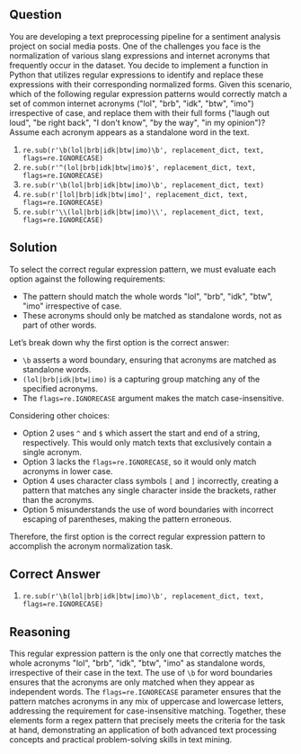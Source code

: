 ## Question

You are developing a text preprocessing pipeline for a sentiment analysis project on social media posts. One of the challenges you face is the normalization of various slang expressions and internet acronyms that frequently occur in the dataset. You decide to implement a function in Python that utilizes regular expressions to identify and replace these expressions with their corresponding normalized forms. Given this scenario, which of the following regular expression patterns would correctly match a set of common internet acronyms ("lol", "brb", "idk", "btw", "imo") irrespective of case, and replace them with their full forms ("laugh out loud", "be right back", "I don't know", "by the way", "in my opinion")? Assume each acronym appears as a standalone word in the text.

1. `re.sub(r'\b(lol|brb|idk|btw|imo)\b', replacement_dict, text, flags=re.IGNORECASE)`
2. `re.sub(r'^(lol|brb|idk|btw|imo)$', replacement_dict, text, flags=re.IGNORECASE)`
3. `re.sub(r'\b(lol|brb|idk|btw|imo)\b', replacement_dict, text)`
4. `re.sub(r'[lol|brb|idk|btw|imo]', replacement_dict, text, flags=re.IGNORECASE)`
5. `re.sub(r'\\(lol|brb|idk|btw|imo)\\', replacement_dict, text, flags=re.IGNORECASE)`

## Solution

To select the correct regular expression pattern, we must evaluate each option against the following requirements:

- The pattern should match the whole words "lol", "brb", "idk", "btw", "imo" irrespective of case.
- These acronyms should only be matched as standalone words, not as part of other words.

Let’s break down why the first option is the correct answer:

- `\b` asserts a word boundary, ensuring that acronyms are matched as standalone words.
- `(lol|brb|idk|btw|imo)` is a capturing group matching any of the specified acronyms.
- The `flags=re.IGNORECASE` argument makes the match case-insensitive.

Considering other choices:

- Option 2 uses `^` and `$` which assert the start and end of a string, respectively. This would only match texts that exclusively contain a single acronym.
- Option 3 lacks the `flags=re.IGNORECASE`, so it would only match acronyms in lower case.
- Option 4 uses character class symbols `[` and `]` incorrectly, creating a pattern that matches any single character inside the brackets, rather than the acronyms.
- Option 5 misunderstands the use of word boundaries with incorrect escaping of parentheses, making the pattern erroneous.

Therefore, the first option is the correct regular expression pattern to accomplish the acronym normalization task.

## Correct Answer

1. `re.sub(r'\b(lol|brb|idk|btw|imo)\b', replacement_dict, text, flags=re.IGNORECASE)`

## Reasoning

This regular expression pattern is the only one that correctly matches the whole acronyms "lol", "brb", "idk", "btw", "imo" as standalone words, irrespective of their case in the text. The use of `\b` for word boundaries ensures that the acronyms are only matched when they appear as independent words. The `flags=re.IGNORECASE` parameter ensures that the pattern matches acronyms in any mix of uppercase and lowercase letters, addressing the requirement for case-insensitive matching. Together, these elements form a regex pattern that precisely meets the criteria for the task at hand, demonstrating an application of both advanced text processing concepts and practical problem-solving skills in text mining.